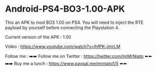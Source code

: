 # Android-PS4-BO3-1.00-APK

This an APK to mod BO3 1.00 on PS4. You will need to inject the RTE payload by yourself before connecting the Playstation 4.

Current version of the APK : 1.00

Video : https://www.youtube.com/watch?v=IhfPK-JmrLM

Follow me : 
➡️➡️ Follow me on Twitter : https://twitter.com/ImMrNiato ⬅️⬅️
➡️➡️ Buy me a lunch : https://www.paypal.me/mrniato1/5 ⬅️⬅️
